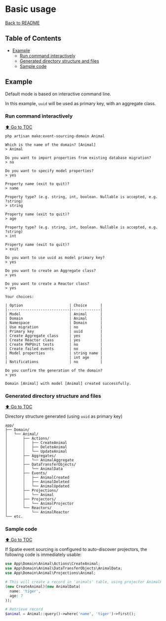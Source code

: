 # Basic usage

[Back to README](./../README.md)

## Table of Contents

- [Example](#example)
  - [Run command interactively](#run-command-interactively)
  - [Generated directory structure and files](#generated-directory-structure-and-files)
  - [Sample code](#sample-code)

## Example

Default mode is based on interactive command line.

In this example, `uuid` will be used as primary key, with an aggregate class.

### Run command interactively

[⬆️ Go to TOC](#table-of-contents)

```shell
php artisan make:event-sourcing-domain Animal
```

```
Which is the name of the domain? [Animal]
> Animal

Do you want to import properties from existing database migration?
> no

Do you want to specify model properties?
> yes

Property name (exit to quit)?
> name

Property type? (e.g. string, int, boolean. Nullable is accepted, e.g. ?string)
> string

Property name (exit to quit)?
> age

Property type? (e.g. string, int, boolean. Nullable is accepted, e.g. ?string)
> int

Property name (exit to quit)?
> exit

Do you want to use uuid as model primary key?
> yes

Do you want to create an Aggregate class?
> yes

Do you want to create a Reactor class?
> yes

Your choices:

| Option                     | Choice      |
|----------------------------|-------------|
| Model                      | Animal      |
| Domain                     | Animal      |
| Namespace                  | Domain      |
| Use migration              | no          |
| Primary key                | uuid        |
| Create Aggregate class     | yes         |
| Create Reactor class       | yes         |
| Create PHPUnit tests       | no          |
| Create failed events       | no          |
| Model properties           | string name |
|                            | int age     |
| Notifications              | no          |

Do you confirm the generation of the domain?
> yes

Domain [Animal] with model [Animal] created successfully.
```

### Generated directory structure and files

[⬆️ Go to TOC](#table-of-contents)

Directory structure generated (using `uuid` as primary key)

```
app/
├── Domain/
│   └── Animal/
│       ├── Actions/
│       │   ├── CreateAnimal
│       │   ├── DeleteAnimal
│       │   └── UpdateAnimal
│       ├── Aggregates/
│       │   └── AnimalAggregate
│       ├── DataTransferObjects/
│       │   └── AnimalData
│       ├── Events/
│       │   ├── AnimalCreated
│       │   ├── AnimalDeleted
│       │   └── AnimalUpdated
│       ├── Projections/
│       │   └── Animal
│       ├── Projectors/
│       │   └── AnimalProjector
│       └── Reactors/
│           └── AnimalReactor
└── etc.
```

### Sample code

[⬆️ Go to TOC](#table-of-contents)

If Spatie event sourcing is configured to auto-discover projectors, the following code is immediately usable:

```php
use App\Domain\Animal\Actions\CreateAnimal;
use App\Domain\Animal\DataTransferObjects\AnimalData;
use App\Domain\Animal\Projections\Animal;

# This will create a record in 'animals' table, using projector AnimalProjector
(new CreateAnimal)(new AnimalData(
  name: 'tiger',
  age: 7
));

# Retrieve record
$animal = Animal::query()->where('name', 'tiger')->first();
```
